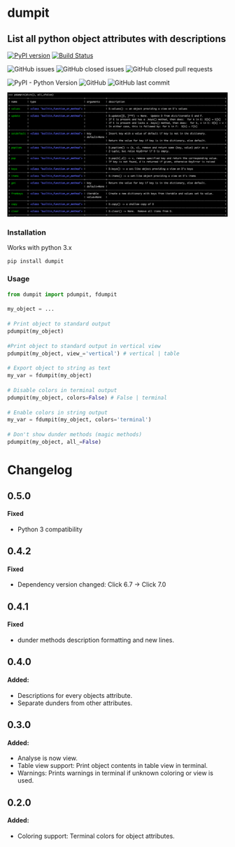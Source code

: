 # dumpit
## List all python object attributes with descriptions

[![PyPI version](https://badge.fury.io/py/dumpit.svg)](https://badge.fury.io/py/dumpit)
[![Build Status](https://travis-ci.com/arrrlo/dumpit.svg?branch=master)](https://travis-ci.com/arrrlo/dumpit)

![GitHub issues](https://img.shields.io/github/issues/arrrlo/dumpit.svg)
![GitHub closed issues](https://img.shields.io/github/issues-closed/arrrlo/dumpit.svg)
![GitHub closed pull requests](https://img.shields.io/github/issues-pr-closed/arrrlo/dumpit.svg)

![PyPI - Python Version](https://img.shields.io/pypi/pyversions/dumpit.svg)
![GitHub](https://img.shields.io/github/license/arrrlo/dumpit.svg?color=blue)
![GitHub last commit](https://img.shields.io/github/last-commit/arrrlo/dumpit.svg?color=blue)

![Terminal view](docs/images/terminal.png?3)

### Installation
Works with python 3.x

```
pip install dumpit
```

### Usage

```python
from dumpit import pdumpit, fdumpit

my_object = ...

# Print object to standard output
pdumpit(my_object)

#Print object to standard output in vertical view
pdumpit(my_object, view_='vertical') # vertical | table

# Export object to string as text
my_var = fdumpit(my_object)

# Disable colors in terminal output
pdumpit(my_object, colors=False) # False | terminal

# Enable colors in string output
my_var = fdumpit(my_object, colors='terminal')

# Don't show dunder methods (magic methods)
pdumpit(my_object, all_=False)
```

# Changelog

## 0.5.0

#### Fixed
- Python 3 compatibility

## 0.4.2

#### Fixed
- Dependency version changed: Click 6.7 -> Click 7.0

## 0.4.1

#### Fixed
- dunder methods description formatting and new lines.

## 0.4.0

#### Added:
- Descriptions for every objects attribute.
- Separate dunders from other attributes. 

## 0.3.0

#### Added:
- Analyse is now view.
- Table view support: Print object contents in table view in terminal.
- Warnings: Prints warnings in terminal if unknown coloring or view is used.

## 0.2.0

#### Added:
- Coloring support: Terminal colors for object attributes.  
